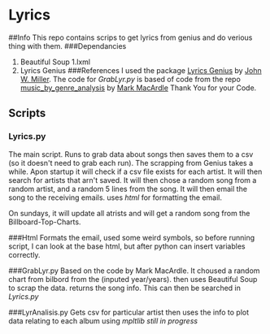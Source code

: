 # Lyrics
##Info
This repo contains scrips to get lyrics from genius and do verious thing with them.
###Dependancies
1. Beautiful Soup
  1.lxml
2. Lyrics Genius
###References
I used the package [Lyrics Genius](https://github.com/johnwmillr/LyricsGenius) by [John W. Miller](https://github.com/johnwmillr).
The code for *GrabLyr.py* is based of code from the repo [music_by_genre_analysis](https://github.com/MarkMacArdle/music_by_genre_analysis) by [Mark MacArdle](https://github.com/MarkMacArdle)
Thank You for your Code.

## Scripts
### Lyrics.py 
The main script. Runs to grab data about songs then saves them to a csv (so it doesn't need to grab each run). The scrapping from Genius takes a while. Apon startup it will check if a csv file exists for each artist.
It will then search for artists that arn't saved. It will then chose a random song from a random artist, and a random 5 lines from the song. It will then email the song to the receiving emails.
uses *html* for formatting the email.

On sundays, it will update all atrists and will get a random song from the Billboard-Top-Charts.

###Html
Formats the email,
used some weird symbols, so before running script, I can look at the base html, but after python can insert variables correctly.

###GrabLyr.py
Based on the code by Mark MacArdle. It choused a random chart from bilbord from the (inputed year/years). then uses Beautiful Soup to scrap the data. returns the song info.
This can then be searched in *Lyrics.py*

###LyrAnalisis.py
Gets csv for particular artist then uses the info to plot data relating to each album using *mpltlib* 
*still in progress*
